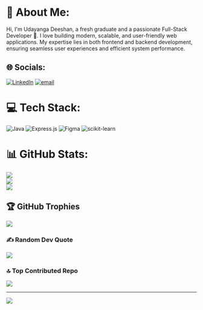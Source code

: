 # 💫 About Me:
Hi, I'm Udayanga Deeshan, a fresh graduate and a passionate Full-Stack Developer 🚀. I love building modern, scalable, and user-friendly web applications. My expertise lies in both frontend and backend development, ensuring seamless user experiences and efficient system performance.


## 🌐 Socials:
[![LinkedIn](https://img.shields.io/badge/LinkedIn-%230077B5.svg?logo=linkedin&logoColor=white)](https://linkedin.com/in/www.linkedin.com/in/udayanga-deeshan) [![email](https://img.shields.io/badge/Email-D14836?logo=gmail&logoColor=white)](mailto:udayangadilshan1789@gmail.com) 

# 💻 Tech Stack:
![Java](https://img.shields.io/badge/java-%23ED8B00.svg?style=for-the-badge&logo=openjdk&logoColor=white) ![Express.js](https://img.shields.io/badge/express.js-%23404d59.svg?style=for-the-badge&logo=express&logoColor=%2361DAFB) ![Figma](https://img.shields.io/badge/figma-%23F24E1E.svg?style=for-the-badge&logo=figma&logoColor=white) ![scikit-learn](https://img.shields.io/badge/scikit--learn-%23F7931E.svg?style=for-the-badge&logo=scikit-learn&logoColor=white)
# 📊 GitHub Stats:
![](https://github-readme-stats.vercel.app/api?username=Udayanga-Deeshan&theme=dark&hide_border=false&include_all_commits=true&count_private=true)<br/>
![](https://github-readme-streak-stats.herokuapp.com/?user=Udayanga-Deeshan&theme=dark&hide_border=false)<br/>
![](https://github-readme-stats.vercel.app/api/top-langs/?username=Udayanga-Deeshan&theme=dark&hide_border=false&include_all_commits=true&count_private=true&layout=compact)

## 🏆 GitHub Trophies
![](https://github-profile-trophy.vercel.app/?username=Udayanga-Deeshan&theme=radical&no-frame=false&no-bg=true&margin-w=4)

### ✍️ Random Dev Quote
![](https://quotes-github-readme.vercel.app/api?type=horizontal&theme=radical)

### 🔝 Top Contributed Repo
![](https://github-contributor-stats.vercel.app/api?username=Udayanga-Deeshan&limit=5&theme=dark&combine_all_yearly_contributions=true)

---
[![](https://visitcount.itsvg.in/api?id=Udayanga-Deeshan&icon=5&color=0)](https://visitcount.itsvg.in)

<!-- Proudly created with GPRM ( https://gprm.itsvg.in ) -->
